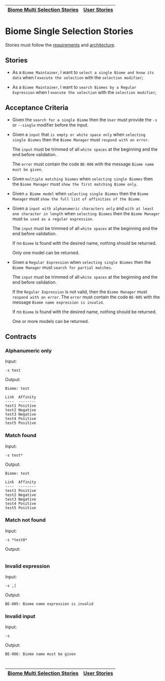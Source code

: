 | [Biome Multi Selection Stories](selection_multi.md) | [User Stories](../README.md) |
| --------------------------------------------------- | ---------------------------- |

# Biome Single Selection Stories

Stories must follow the [requirements](../../requirements/definitions/biome_definition.md) and [architecture](../../architecture/README.md).

## Stories

- As a `Biome Maintainer`, I want to `select a single Biome and know its data` when I `execute the selection` with the `selection modifier`;

- As a `Biome Maintainer`, I want to `search Biomes by a Regular Expression` when I `execute the selection` with the `selection modifier`;

## Acceptance Criteria

- Given the `search for a single Biome` then the `User` must provide the `-s` or `--single` modifier before the input.

- Given a `input` that `is empty or white space only` when `selecting single Biomes` then the `Biome Manager` must `respond with an error`.

  The `input` must be trimmed of all `white spaces` at the beginning and the end before validation.

  The `error` must contain the code `BE-006` with the message `Biome name must be given`.

- Given `multiple matching biomes` when `selecting single Biomes` then the `Biome Manager` must `show the first matching Biome only`.

- Given `a Biome model` when `selecting single Biomes` then the `Biome Manager` must `show the full list of affinities of the Biome`.

- Given a `input with alphanumeric characters only` and `with at least one character in length` when `selecting Biomes` then the `Biome Manager` must `be used as a regular expression`.

  The `input` must be trimmed of all `white spaces` at the beginning and the end before validation.

  If no `Biome` is found with the desired name, nothing should be returned.

  Only one model can be returned.

- Given a `Regular Expression` when `selecting single Biomes` then the `Biome Manager` must `search for partial matches`.

  The `input` must be trimmed of all `white spaces` at the beginning and the end before validation.

  If the `Regular Expression` is not valid, then the `Biome Manager` must `respond with an error`. The `error` must contain the code `BE-005` with the message `Biome name expression is invalid`.

  If no `Biome` is found with the desired name, nothing should be returned.

  One or more models can be returned.

## Contracts

### Alphanumeric only

Input:

```
-s test
```

Output:

```
Biome: test

Link  Affinity
----  --------
test1 Positive
test2 Negative
test3 Negative
test4 Positive
test5 Positive
```

### Match found

Input:

```
-s test*
```

Output:

```
Biome: test

Link  Affinity
----  --------
test1 Positive
test2 Negative
test3 Negative
test4 Positive
test5 Positive
```

### Match not found

Input:

```
-s *test0*
```

Output:

```

```

### Invalid expression

Input:

```
-s ,[
```

Output:

```
BE-005: Biome name expression is invalid
```

### Invalid input

Input:

```
-s
```

Output:

```
BE-006: Biome name must be given
```

#

| [Biome Multi Selection Stories](selection_multi.md) | [User Stories](../README.md) |
| --------------------------------------------------- | ---------------------------- |
